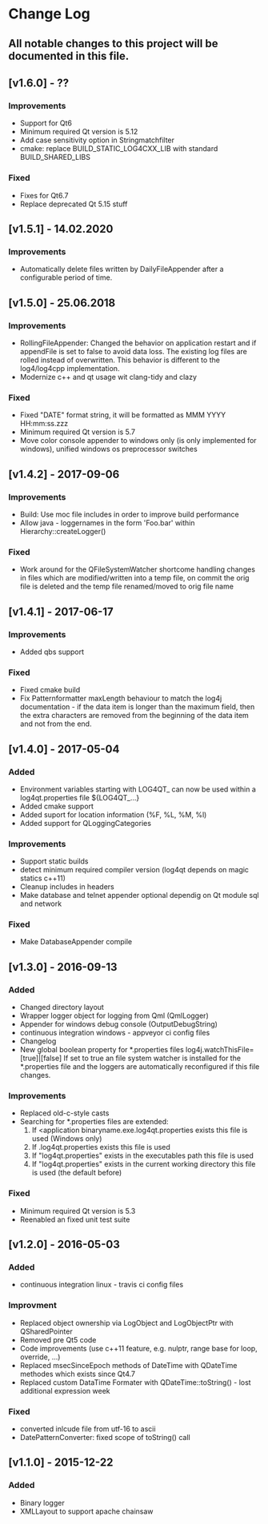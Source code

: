 # Change Log

All notable changes to this project will be documented in this file.
----
## [v1.6.0] - ??
### Improvements

- Support for Qt6
- Minimum required Qt version is 5.12
- Add case sensitivity option in Stringmatchfilter
- cmake: replace BUILD_STATIC_LOG4CXX_LIB with standard BUILD_SHARED_LIBS

### Fixed
- Fixes for Qt6.7
- Replace deprecated Qt 5.15 stuff

## [v1.5.1] - 14.02.2020
### Improvements
- Automatically delete files written by DailyFileAppender after a configurable period of time.

## [v1.5.0] - 25.06.2018
### Improvements
- RollingFileAppender: Changed the behavior on application restart and if
                       appendFile is set to false to avoid data loss. The
                       existing log files are rolled instead of overwritten.
                       This behavior is different to the log4/log4cpp implementation.
- Modernize c++ and qt usage wit clang-tidy and clazy

### Fixed
- Fixed "DATE" format string, it will be formatted as MMM YYYY HH:mm:ss.zzz
- Minimum required Qt version is 5.7
- Move color console appender to windows only (is only implemented for windows),
  unified windows os preprocessor switches

## [v1.4.2] - 2017-09-06
### Improvements
- Build: Use moc file includes in order to improve build performance
- Allow java - loggernames in the form 'Foo.bar' within Hierarchy::createLogger()

### Fixed
- Work around for the QFileSystemWatcher shortcome handling changes in files which
  are modified/written into a temp file, on commit the orig file is deleted and
  the temp file renamed/moved to orig file name


## [v1.4.1] - 2017-06-17
### Improvements
- Added qbs support

### Fixed
- Fixed cmake build
- Fix Patternformatter maxLength behaviour to match the log4j documentation -
  if the data item is longer than the maximum field, then the extra characters are removed from the beginning
  of the data item and not from the end.

## [v1.4.0] - 2017-05-04

### Added
- Environment variables starting with LOG4QT_ can now be used within a log4qt.properties file ${LOG4QT_...}
- Added cmake support
- Added suport for location information (%F, %L, %M, %l)
- Added support for QLoggingCategories

### Improvements
- Support static builds
- detect minimum required compiler version (log4qt depends on magic statics c++11)
- Cleanup includes in headers
- Make database and telnet appender optional dependig on Qt module sql and network

### Fixed
- Make DatabaseAppender compile

## [v1.3.0] - 2016-09-13

### Added
- Changed directory layout
- Wrapper logger object for logging from Qml (QmlLogger)
- Appender for windows debug console (OutputDebugString)
- continuous integration windows - appveyor ci config files
- Changelog
- New global boolean property for *.properties files
    log4j.watchThisFile=[true]|[false]
    If set to true an file system watcher is installed for the *.properties file
    and the loggers are automatically reconfigured if this file changes.

### Improvements
- Replaced old-c-style casts
- Searching for *.properties files are extended:
  1. If <application binaryname.exe.log4qt.properties exists this file is used (Windows only)
  2. If <application binaryname>.log4qt.properties exists this file is used
  3. If "log4qt.properties" exists in the executables path this file is used
  4. If "log4qt.properties" exists in the current working directory this file is used (the default before)

### Fixed
- Minimum required Qt version is 5.3
- Reenabled an fixed unit test suite

## [v1.2.0] - 2016-05-03

### Added
- continuous integration linux - travis ci config files

### Improvment
- Replaced object ownership via LogObject and LogObjectPtr with QSharedPointer
- Removed pre Qt5 code
- Code improvements (use c++11 feature, e.g. nulptr, range base for loop, override, ...)
- Replaced msecSinceEpoch methods of DateTime with QDateTime methodes which exists since Qt4.7
- Replaced custom DataTime Formater with QDateTime::toString() - lost additional expression week

### Fixed
- converted inlcude file from utf-16 to ascii
- DatePatternConverter: fixed scope of toString() call

## [v1.1.0] - 2015-12-22

### Added
- Binary logger
- XMLLayout to support apache chainsaw
